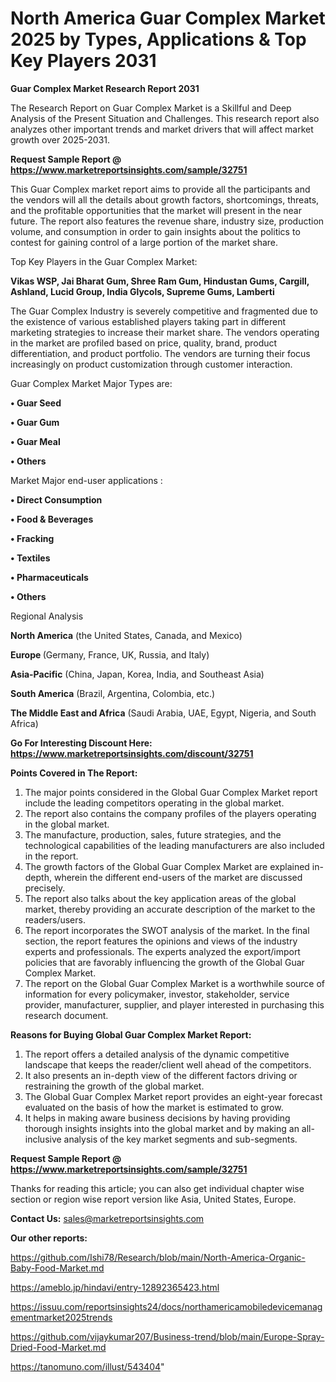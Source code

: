 # North America Guar Complex Market 2025 by Types, Applications & Top Key Players 2031

<strong>Guar Complex Market Research Report 2031</strong>

The Research Report on Guar Complex Market is a Skillful and Deep Analysis of the Present Situation and Challenges. This research report also analyzes other important trends and market drivers that will affect market growth over 2025-2031.

<strong>Request Sample Report @ <a href=https://www.marketreportsinsights.com/sample/32751>https://www.marketreportsinsights.com/sample/32751</a></strong>

This Guar Complex market report aims to provide all the participants and the vendors will all the details about growth factors, shortcomings, threats, and the profitable opportunities that the market will present in the near future. The report also features the revenue share, industry size, production volume, and consumption in order to gain insights about the politics to contest for gaining control of a large portion of the market share.

Top Key Players in the Guar Complex Market:

<strong>Vikas WSP, Jai Bharat Gum, Shree Ram Gum, Hindustan Gums, Cargill, Ashland, Lucid Group, India Glycols, Supreme Gums, Lamberti</strong>

The Guar Complex Industry is severely competitive and fragmented due to the existence of various established players taking part in different marketing strategies to increase their market share. The vendors operating in the market are profiled based on price, quality, brand, product differentiation, and product portfolio. The vendors are turning their focus increasingly on product customization through customer interaction.

Guar Complex Market Major Types are:

<strong>•  Guar Seed

•  Guar Gum

•  Guar Meal

•  Others</strong>

Market Major end-user applications :

<strong>•  Direct Consumption

•  Food & Beverages

•  Fracking

•  Textiles

•  Pharmaceuticals

•  Others</strong>

Regional Analysis

</u><strong><b>North America</b></strong> (the United States, Canada, and Mexico)

<strong><b>Europe </b></strong>(Germany, France, UK, Russia, and Italy)

<strong><b>Asia-Pacific</b></strong> (China, Japan, Korea, India, and Southeast Asia)

<strong><b>South America</b></strong> (Brazil, Argentina, Colombia, etc.)

<strong><b>The Middle East and Africa</b></strong> (Saudi Arabia, UAE, Egypt, Nigeria, and South Africa)

<strong>Go For Interesting Discount Here: <a href=https://www.marketreportsinsights.com/discount/32751>https://www.marketreportsinsights.com/discount/32751</a></strong>

<strong>Points Covered in The Report:</strong>
<ol>
  <li>The major points considered in the Global Guar Complex Market report include the leading competitors operating in the global market.</li>
  <li>The report also contains the company profiles of the players operating in the global market.</li>
  <li>The manufacture, production, sales, future strategies, and the technological capabilities of the leading manufacturers are also included in the report.</li>
  <li>The growth factors of the Global Guar Complex Market are explained in-depth, wherein the different end-users of the market are discussed precisely.</li>
  <li>The report also talks about the key application areas of the global market, thereby providing an accurate description of the market to the readers/users.</li>
  <li>The report incorporates the SWOT analysis of the market. In the final section, the report features the opinions and views of the industry experts and professionals. The experts analyzed the export/import policies that are favorably influencing the growth of the Global Guar Complex Market.</li>
  <li>The report on the Global Guar Complex Market is a worthwhile source of information for every policymaker, investor, stakeholder, service provider, manufacturer, supplier, and player interested in purchasing this research document.</li>
</ol>
<strong>Reasons for Buying Global Guar Complex Market Report:</strong>

<ol>
  <li>The report offers a detailed analysis of the dynamic competitive landscape that keeps the reader/client well ahead of the competitors.</li>
  <li>It also presents an in-depth view of the different factors driving or restraining the growth of the global market.</li>
  <li>The Global Guar Complex Market report provides an eight-year forecast evaluated on the basis of how the market is estimated to grow.</li>
  <li>It helps in making aware business decisions by having providing thorough insights insights into the global market and by making an all-inclusive analysis of the key market segments and sub-segments.</li>
</ol>
<strong>Request Sample Report @ <a href=https://www.marketreportsinsights.com/sample/32751>https://www.marketreportsinsights.com/sample/32751</a></strong>


Thanks for reading this article; you can also get individual chapter wise section or region wise report version like Asia, United States, Europe.

<strong>Contact Us:</strong>
sales@marketreportsinsights.com

<strong>Our other reports:</strong>

<a href=https://github.com/Ishi78/Research/blob/main/North-America-Organic-Baby-Food-Market.md>https://github.com/Ishi78/Research/blob/main/North-America-Organic-Baby-Food-Market.md</a>

<a href=https://ameblo.jp/hindavi/entry-12892365423.html>https://ameblo.jp/hindavi/entry-12892365423.html</a>

<a href=https://issuu.com/reportsinsights24/docs/northamericamobiledevicemanagementmarket2025trends>https://issuu.com/reportsinsights24/docs/northamericamobiledevicemanagementmarket2025trends</a>

<a href=https://github.com/vijaykumar207/Business-trend/blob/main/Europe-Spray-Dried-Food-Market.md>https://github.com/vijaykumar207/Business-trend/blob/main/Europe-Spray-Dried-Food-Market.md</a>

<a href=https://tanomuno.com/illust/543404>https://tanomuno.com/illust/543404</a>"
